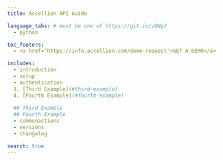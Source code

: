```yaml
---
title: Accellion API Guide

language_tabs: # must be one of https://git.io/vQNgJ
  - python

toc_footers:
  - <a href='https://info.accellion.com/demo-request'>GET A DEMO</a>

includes:
  - introduction
  - setup
  - authentication
  3. [Third Example](#third-example)
  4. [Fourth Example](#fourth-example)
  
  ## Third Example
  ## Fourth Example
  - commonactions
  - versions
  - changelog

search: true
---
```

